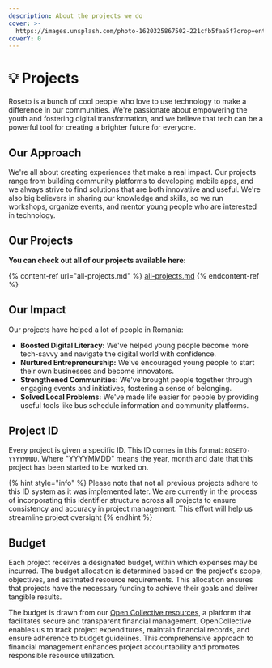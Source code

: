 ```yaml
---
description: About the projects we do
cover: >-
  https://images.unsplash.com/photo-1620325867502-221cfb5faa5f?crop=entropy&cs=srgb&fm=jpg&ixid=M3wxOTcwMjR8MHwxfHNlYXJjaHwzfHxwcm9qZWN0c3xlbnwwfHx8fDE3MDIxMzkwNzB8MA&ixlib=rb-4.0.3&q=85
coverY: 0
---
```


# 💡 Projects

Roseto is a bunch of cool people who love to use technology to make a difference in our communities. We're passionate about empowering the youth and fostering digital transformation, and we believe that tech can be a powerful tool for creating a brighter future for everyone.

## **Our Approach**

We're all about creating experiences that make a real impact. Our projects range from building community platforms to developing mobile apps, and we always strive to find solutions that are both innovative and useful. We're also big believers in sharing our knowledge and skills, so we run workshops, organize events, and mentor young people who are interested in technology.

## **Our Projects**

**You can check out all of our projects available here:**

{% content-ref url="all-projects.md" %}
[all-projects.md](all-projects.md)
{% endcontent-ref %}

## **Our Impact**

Our projects have helped a lot of people in Romania:

* **Boosted Digital Literacy:** We've helped young people become more tech-savvy and navigate the digital world with confidence.
* **Nurtured Entrepreneurship:** We've encouraged young people to start their own businesses and become innovators.
* **Strengthened Communities:** We've brought people together through engaging events and initiatives, fostering a sense of belonging.
* **Solved Local Problems:** We've made life easier for people by providing useful tools like bus schedule information and community platforms.

## Project ID

Every project is given a specific ID. This ID comes in this format: `ROSETO-YYYYMMDD`. Where "YYYYMMDD" means the year, month and date that this project has been started to be worked on.

{% hint style="info" %}
Please note that not all previous projects adhere to this ID system as it was implemented later. We are currently in the process of incorporating this identifier structure across all projects to ensure consistency and accuracy in project management. This effort will help us streamline project oversight
{% endhint %}

## Budget

Each project receives a designated budget, within which expenses may be incurred. The budget allocation is determined based on the project's scope, objectives, and estimated resource requirements. This allocation ensures that projects have the necessary funding to achieve their goals and deliver tangible results.

The budget is drawn from our [Open Collective resources](https://opencollective.com/roseto), a platform that facilitates secure and transparent financial management. OpenCollective enables us to track project expenditures, maintain financial records, and ensure adherence to budget guidelines. This comprehensive approach to financial management enhances project accountability and promotes responsible resource utilization.
